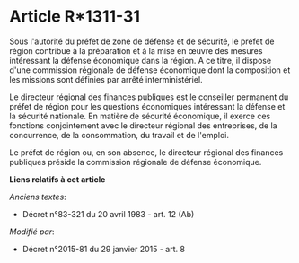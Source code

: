 # Article R*1311-31

Sous l'autorité du préfet de zone de défense et de sécurité, le préfet de région contribue à la préparation et à la mise en
œuvre des mesures intéressant la défense économique dans la région. A ce titre, il dispose d'une commission régionale de
défense économique dont la composition et les missions sont définies par arrêté interministériel.

Le directeur régional des finances publiques est le conseiller permanent du préfet de région pour les questions économiques
intéressant la défense et la sécurité nationale. En matière de sécurité économique, il exerce ces fonctions conjointement
avec le directeur régional des entreprises, de la concurrence, de la consommation, du travail et de l'emploi.

Le préfet de région ou, en son absence, le directeur régional des finances publiques préside la commission régionale de
défense économique.

**Liens relatifs à cet article**

_Anciens textes_:

  - Décret n°83-321 du 20 avril 1983 - art. 12 (Ab)

_Modifié par_:

  - Décret n°2015-81 du 29 janvier 2015 - art. 8
